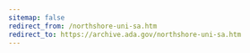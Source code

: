```yaml
---
sitemap: false 
redirect_from: /northshore-uni-sa.htm 
redirect_to: https://archive.ada.gov/northshore-uni-sa.htm 
---
```


